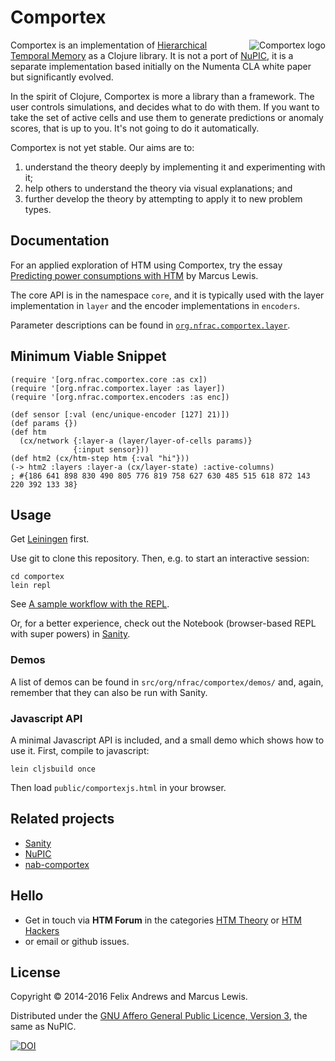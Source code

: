 # Comportex

<img src="https://raw.githubusercontent.com/htm-community/comportex/master/comportex-logo.png"
 alt="Comportex logo" align="right" />

Comportex is an implementation of
[Hierarchical Temporal Memory](http://numenta.org/#theory) as a
Clojure library. It is not a port of
[NuPIC](https://github.com/numenta/nupic/), it is a separate
implementation based initially on the Numenta CLA white paper but
significantly evolved.

In the spirit of Clojure, Comportex is more a library than a
framework. The user controls simulations, and decides what to do with
them. If you want to take the set of active cells and use them to
generate predictions or anomaly scores, that is up to you. It's not
going to do it automatically.

Comportex is not yet stable. Our aims are to:

1. understand the theory deeply by implementing it and experimenting with it;
2. help others to understand the theory via visual explanations; and
3. further develop the theory by attempting to apply it to new problem types.


## Documentation

For an applied exploration of HTM using Comportex, try the essay
[Predicting power consumptions with HTM](http://mrcslws.com/gorilla/?path=hotgym.clj)
by Marcus Lewis.

The core API is in the namespace `core`, and it is typically used with the layer
implementation in `layer` and the encoder implementations in `encoders`.

Parameter descriptions can be found in [`org.nfrac.comportex.layer`](https://github.com/htm-community/comportex/blob/master/src/org/nfrac/comportex/layer.cljc).


## Minimum Viable Snippet

```
(require '[org.nfrac.comportex.core :as cx])
(require '[org.nfrac.comportex.layer :as layer])
(require '[org.nfrac.comportex.encoders :as enc])

(def sensor [:val (enc/unique-encoder [127] 21)])
(def params {})
(def htm
  (cx/network {:layer-a (layer/layer-of-cells params)}
              {:input sensor}))
(def htm2 (cx/htm-step htm {:val "hi"}))
(-> htm2 :layers :layer-a (cx/layer-state) :active-columns)
; #{186 641 898 830 490 805 776 819 758 627 630 485 515 618 872 143 220 392 133 38}
```


## Usage

Get [Leiningen](http://leiningen.org/) first.

Use git to clone this repository. Then, e.g. to start an interactive session:

```
cd comportex
lein repl
```

See [A sample workflow with the
REPL](https://github.com/htm-community/comportex/wiki/A-sample-workflow-with-the-REPL).

Or, for a better experience, check out the Notebook (browser-based
REPL with super powers) in
[Sanity](https://github.com/htm-community/sanity/).


### Demos

A list of demos can be found in `src/org/nfrac/comportex/demos/` and, again, remember that they can also be run with Sanity.


### Javascript API

A minimal Javascript API is included, and a small demo which shows how to use it. First, compile to javascript:

```
lein cljsbuild once
```
Then load `public/comportexjs.html` in your browser.


## Related projects

* [Sanity](https://github.com/htm-community/sanity/)
* [NuPIC](https://github.com/numenta/nupic/)
* [nab-comportex](https://github.com/floybix/nab-comportex)


## Hello

* Get in touch via **HTM Forum** in the categories [HTM Theory](https://discourse.numenta.org/c/htm-theory) or [HTM Hackers](https://discourse.numenta.org/c/htm-hackers)
* or email or github issues.


## License

Copyright © 2014-2016 Felix Andrews and Marcus Lewis.

Distributed under the
[GNU Affero General Public Licence, Version 3](http://www.gnu.org/licenses/agpl-3.0.en.html),
the same as NuPIC.

[![DOI](https://zenodo.org/badge/19464/nupic-community/comportex.svg)](https://zenodo.org/badge/latestdoi/19464/nupic-community/comportex)
